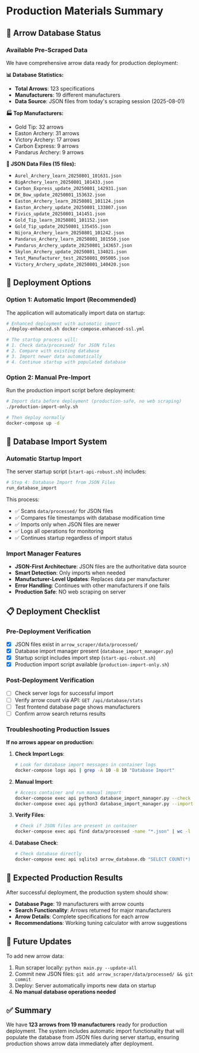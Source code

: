 # Production Materials Summary

## 🏹 Arrow Database Status

### Available Pre-Scraped Data

We have comprehensive arrow data ready for production deployment:

**📊 Database Statistics:**
- **Total Arrows**: 123 specifications
- **Manufacturers**: 19 different manufacturers
- **Data Source**: JSON files from today's scraping session (2025-08-01)

**🏭 Top Manufacturers:**
- Gold Tip: 32 arrows
- Easton Archery: 31 arrows  
- Victory Archery: 17 arrows
- Carbon Express: 9 arrows
- Pandarus Archery: 9 arrows

**📂 JSON Data Files (15 files):**
- `Aurel_Archery_learn_20250801_101631.json`
- `BigArchery_learn_20250801_101433.json`
- `Carbon_Express_update_20250801_142931.json`
- `DK_Bow_update_20250801_153632.json`
- `Easton_Archery_learn_20250801_101124.json`
- `Easton_Archery_update_20250801_133807.json`
- `Fivics_update_20250801_141451.json`
- `Gold_Tip_learn_20250801_101152.json`
- `Gold_Tip_update_20250801_135455.json`
- `Nijora_Archery_learn_20250801_101242.json`
- `Pandarus_Archery_learn_20250801_101550.json`
- `Pandarus_Archery_update_20250801_143657.json`
- `Skylon_Archery_update_20250801_134021.json`
- `Test_Manufacturer_test_20250801_095005.json`
- `Victory_Archery_update_20250801_140420.json`

## 🚀 Deployment Options

### Option 1: Automatic Import (Recommended)
The application will automatically import data on startup:
```bash
# Enhanced deployment with automatic import
./deploy-enhanced.sh docker-compose.enhanced-ssl.yml

# The startup process will:
# 1. Check data/processed/ for JSON files
# 2. Compare with existing database
# 3. Import newer data automatically
# 4. Continue startup with populated database
```

### Option 2: Manual Pre-Import
Run the production import script before deployment:
```bash
# Import data before deployment (production-safe, no web scraping)
./production-import-only.sh

# Then deploy normally
docker-compose up -d
```

## 🔄 Database Import System

### Automatic Startup Import
The server startup script (`start-api-robust.sh`) includes:
```bash
# Step 4: Database Import from JSON Files
run_database_import
```

This process:
- ✅ Scans `data/processed/` for JSON files
- ✅ Compares file timestamps with database modification time
- ✅ Imports only when JSON files are newer
- ✅ Logs all operations for monitoring
- ✅ Continues startup regardless of import status

### Import Manager Features
- **JSON-First Architecture**: JSON files are the authoritative data source
- **Smart Detection**: Only imports when needed
- **Manufacturer-Level Updates**: Replaces data per manufacturer
- **Error Handling**: Continues with other manufacturers if one fails
- **Production Safe**: NO web scraping on server

## 📋 Deployment Checklist

### Pre-Deployment Verification
- [x] JSON files exist in `arrow_scraper/data/processed/`
- [x] Database import manager present (`database_import_manager.py`)
- [x] Startup script includes import step (`start-api-robust.sh`)
- [x] Production import script available (`production-import-only.sh`)

### Post-Deployment Verification
- [ ] Check server logs for successful import
- [ ] Verify arrow count via API: `GET /api/database/stats`
- [ ] Test frontend database page shows manufacturers
- [ ] Confirm arrow search returns results

### Troubleshooting Production Issues

**If no arrows appear on production:**

1. **Check Import Logs**:
   ```bash
   # Look for database import messages in container logs
   docker-compose logs api | grep -A 10 -B 10 "Database Import"
   ```

2. **Manual Import**:
   ```bash
   # Access container and run manual import
   docker-compose exec api python3 database_import_manager.py --check
   docker-compose exec api python3 database_import_manager.py --import-all --force
   ```

3. **Verify Files**:
   ```bash
   # Check if JSON files are present in container
   docker-compose exec api find data/processed -name "*.json" | wc -l
   ```

4. **Database Check**:
   ```bash
   # Check database directly
   docker-compose exec api sqlite3 arrow_database.db "SELECT COUNT(*) FROM arrows"
   ```

## 🎯 Expected Production Results

After successful deployment, the production system should show:
- **Database Page**: 19 manufacturers with arrow counts
- **Search Functionality**: Arrows returned for major manufacturers
- **Arrow Details**: Complete specifications for each arrow
- **Recommendations**: Working tuning calculator with arrow suggestions

## 🔄 Future Updates

To add new arrow data:
1. Run scraper locally: `python main.py --update-all`
2. Commit new JSON files: `git add arrow_scraper/data/processed/ && git commit`
3. Deploy: Server automatically imports new data on startup
4. **No manual database operations needed**

## ✅ Summary

We have **123 arrows from 19 manufacturers** ready for production deployment. The system includes automatic import functionality that will populate the database from JSON files during server startup, ensuring production shows arrow data immediately after deployment.